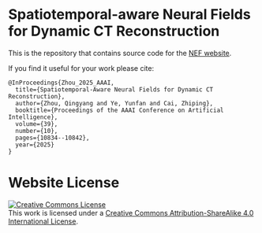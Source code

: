 
# Spatiotemporal-aware Neural Fields for Dynamic CT Reconstruction

This is the repository that contains source code for the [NEF website](https://qingyangzhou69.github.io/STNF4D/).

If you find it useful for your work please cite:
```
@InProceedings{Zhou_2025_AAAI,
  title={Spatiotemporal-Aware Neural Fields for Dynamic CT Reconstruction},
  author={Zhou, Qingyang and Ye, Yunfan and Cai, Zhiping},
  booktitle={Proceedings of the AAAI Conference on Artificial Intelligence},
  volume={39},
  number={10},
  pages={10834--10842},
  year={2025}
}

```

# Website License
<a rel="license" href="http://creativecommons.org/licenses/by-sa/4.0/"><img alt="Creative Commons License" style="border-width:0" src="https://i.creativecommons.org/l/by-sa/4.0/88x31.png" /></a><br />This work is licensed under a <a rel="license" href="http://creativecommons.org/licenses/by-sa/4.0/">Creative Commons Attribution-ShareAlike 4.0 International License</a>.

